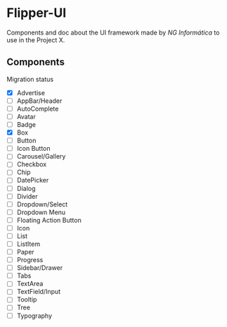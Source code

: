 # Flipper-UI

Components and doc about the UI framework made by *NG Informática* to use in the Project X.

## Components

Migration status

- [x] Advertise
- [ ] AppBar/Header
- [ ] AutoComplete
- [ ] Avatar
- [ ] Badge
- [x] Box
- [ ] Button
- [ ] Icon Button
- [ ] Carousel/Gallery
- [ ] Checkbox
- [ ] Chip
- [ ] DatePicker
- [ ] Dialog
- [ ] Divider
- [ ] Dropdown/Select
- [ ] Dropdown Menu
- [ ] Floating Action Button
- [ ] Icon
- [ ] List
- [ ] ListItem
- [ ] Paper
- [ ] Progress
- [ ] Sidebar/Drawer
- [ ] Tabs
- [ ] TextArea
- [ ] TextField/Input
- [ ] Tooltip
- [ ] Tree
- [ ] Typography